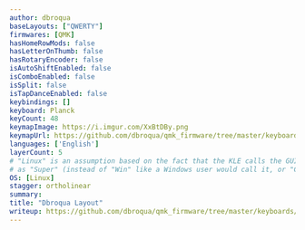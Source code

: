 ```yaml
---
author: dbroqua
baseLayouts: ["QWERTY"]
firmwares: [QMK]
hasHomeRowMods: false
hasLetterOnThumb: false
hasRotaryEncoder: false
isAutoShiftEnabled: false
isComboEnabled: false
isSplit: false
isTapDanceEnabled: false
keybindings: []
keyboard: Planck
keyCount: 48
keymapImage: https://i.imgur.com/XxBtDBy.png
keymapUrl: https://github.com/dbroqua/qmk_firmware/tree/master/keyboards/planck/keymaps/dbroqua
languages: ['English']
layerCount: 5
# "Linux" is an assumption based on the fact that the KLE calls the GUI modifier
# as "Super" (instead of "Win" like a Windows user would call it, or "Cmd" as a MacOS user would call it.
OS: [Linux]
stagger: ortholinear
summary: 
title: "Dbroqua Layout"
writeup: https://github.com/dbroqua/qmk_firmware/tree/master/keyboards/planck/keymaps/dbroqua/readme.md
---
```

